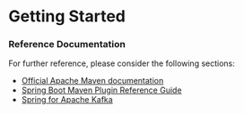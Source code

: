 # Getting Started

### Reference Documentation
For further reference, please consider the following sections:

* [Official Apache Maven documentation](https://maven.apache.org/guides/index.html)
* [Spring Boot Maven Plugin Reference Guide](https://docs.spring.io/spring-boot/docs/2.2.0.RELEASE/maven-plugin/)
* [Spring for Apache Kafka](https://docs.spring.io/spring-boot/docs/2.2.0.RELEASE/reference/htmlsingle/#boot-features-kafka)

